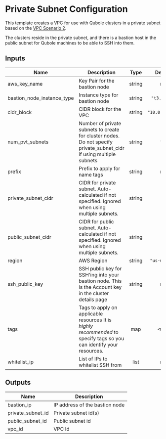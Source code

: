 # Private Subnet Configuration

This template creates a VPC for use with Qubole clusters in a private subnet based on the [VPC Scenario 2](https://docs.aws.amazon.com/vpc/latest/userguide/VPC_Scenario2.html).

The clusters reside in the private subnet, and there is a bastion host in the public subnet for Qubole machines to be able to SSH into them. 

## Inputs

| Name | Description | Type | Default | Required |
|------|-------------|:----:|:-----:|:-----:|
| aws\_key\_name | Key Pair for the bastion node | string | n/a | yes |
| bastion\_node\_instance\_type | Instance type for bastion node | string | `"t3.small"` | no |
| cidr\_block | CIDR block for the VPC | string | `"10.0.0.0/16"` | no |
| num\_pvt\_subnets | Number of private subnets to create for cluster nodes. Do not specify private_subnet_cidr if using multiple subnets | string | `"1"` | no |
| prefix | Prefix to apply for name tags | string | n/a | yes |
| private\_subnet\_cidr | CIDR for private subnet. Auto-calculated if not specified. Ignored when using multiple subnets. | string | `""` | no |
| public\_subnet\_cidr | CIDR for public subnet. Auto-calculated if not specified. Ignored when using multiple subnets. | string | `""` | no |
| region | AWS Region | string | `"us-west-2"` | no |
| ssh\_public\_key | SSH public key for SSH'ing into your bastion node. This is the Account key in the cluster details page | string | n/a | yes |
| tags | Tags to apply on applicable resources It is *highly recommended* to specify tags so you can identify your resources. | map | `<map>` | no |
| whitelist\_ip | List of IPs to whitelist SSH from | list | n/a | yes |

## Outputs

| Name | Description |
|------|-------------|
| bastion\_ip | IP address of the bastion node |
| private\_subnet\_id | Private subnet id(s) |
| public\_subnet\_id | Public subnet id |
| vpc\_id | VPC Id |

